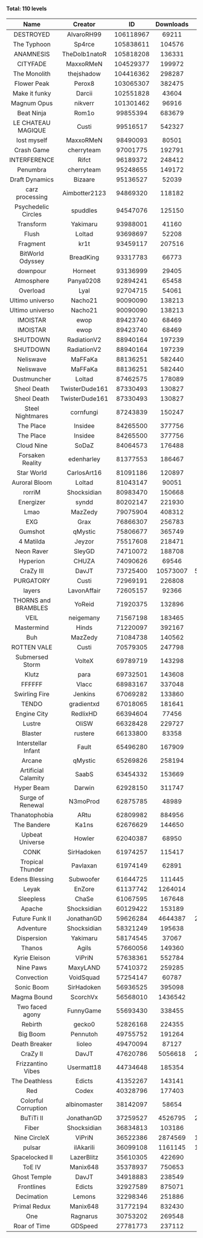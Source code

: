 #### Total: 110 levels

| Name | Creator | ID | Downloads | Likes |
|:---:|:---:|:---:|:---:|:---:|
| DESTROYED | AlvaroRH99 | 106118967 | 69211 | 2138
| The Typhoon | Sp4rce | 105838611 | 104576 | 4208
| ANAMNESIS | TheDolb1natoR | 105818208 | 136331 | 6821
| CITYFADE | MaxxoRMeN | 104529377 | 199972 | 8159
| The Monolith | thejshadow | 104416362 | 298287 | 7645
| Flower Peak | Perox8 | 103065307 | 382475 | 11975
| Make it funky | Darcii | 102551828 | 43604 | 1429
| Magnum Opus | nikverr | 101301462 | 96916 | 2946
| Beat Ninja | Rom1o | 99855394 | 683679 | 37697
| LE CHATEAU MAGIQUE | Custi | 99516517 | 542327 | 19919
| lost myself | MaxxoRMeN | 98490093 | 80501 | 4470
| Crash Game | cherryteam | 97001775 | 192791 | 10029
| INTERFERENCE | Rifct | 96189372 | 248412 | 9049
| Penumbra | cherryteam | 95248655 | 149172 | 8204
| Draft Dynamics | Bizaare | 95136527 | 52039 | 2912
| carz processing | Aimbotter2123 | 94869320 | 118182 | 3533
| Psychedelic Circles | spuddles | 94547076 | 125150 | 5222
| Transform | Yakimaru | 93988001 | 41160 | 1836
| Flush | Loltad | 93698697 | 52208 | 2463
| Fragment | kr1t | 93459117 | 207516 | 6564
| BitWorld Odyssey | BreadKing | 93317783 | 66773 | 4283
| downpour | Horneet | 93136999 | 29405 | 1719
| Atmosphere | Panya0208 | 92894241 | 65458 | 4306
| Overload | Lyal | 92704715 | 54061 | 3329
| Ultimo universo | Nacho21 | 90090090 | 138213 | 9192
| Ultimo universo | Nacho21 | 90090090 | 138213 | 9192
| IMOISTAR | ewop | 89423740 | 68469 | 3383
| IMOISTAR | ewop | 89423740 | 68469 | 3383
| SHUTDOWN | RadiationV2 | 88940164 | 197239 | 7622
| SHUTDOWN | RadiationV2 | 88940164 | 197239 | 7622
| Neliswave | MaFFaKa | 88136251 | 582440 | 28761
| Neliswave | MaFFaKa | 88136251 | 582440 | 28761
| Dustmuncher | Loltad | 87462575 | 178089 | 6829
| Sheol Death | TwisterDude161 | 87330493 | 130827 | 4947
| Sheol Death | TwisterDude161 | 87330493 | 130827 | 4947
| Steel Nightmares | cornfungi | 87243839 | 150247 | 6092
| The  Place | Insidee | 84265500 | 377756 | 10093
| The  Place | Insidee | 84265500 | 377756 | 10093
| Cloud Nine | SoDaZ | 84064573 | 176488 | 6244
| Forsaken Reality | edenharley | 81377553 | 186467 | 8272
| Star World | CarlosArt16 | 81091186 | 120897 | 6398
| Auroral Bloom | Loltad | 81043147 | 90051 | 5143
| rorriM | Shocksidian | 80983470 | 150668 | 6766
| Energizer | syndd | 80202147 | 221930 | 12154
| Lmao | MazZedy | 79075904 | 408312 | 21954
| EXG | Grax | 76866307 | 256783 | 12794
| Gumshot | qMystic | 75806677 | 365749 | 19579
| 4 Matilda | Jeyzor | 75517608 | 218471 | 10174
| Neon Raver | SleyGD | 74710072 | 188708 | 7688
| Hyperion | CHUZA | 74090626 | 69546 | 3814
| CraZy III | DavJT | 73725400 | 10573007 | 598058
| PURGATORY | Custi | 72969191 | 226808 | 11113
| layers | LavonAffair | 72605157 | 92366 | 4370
| THORNS and BRAMBLES | YoReid | 71920375 | 132896 | 7013
| VEIL | neigemany | 71567198 | 183465 | 8569
| Mastermind | Hinds | 71220097 | 392167 | 18830
| Buh | MazZedy | 71084738 | 140562 | 8412
| ROTTEN VALE | Custi | 70579305 | 247798 | 11117
| Submersed Storm |  VolteX | 69789719 | 143298 | 6942
| Klutz | para | 69732501 | 143608 | 6948
| FFFFFF | Vlacc | 68983167 | 337048 | 14622
| Swirling Fire | Jenkins | 67069282 | 133860 | 6473
| TENDO | gradientxd | 67018065 | 181641 | 11614
| Engine City | RedlixHD | 66394604 | 77456 | 4924
| Lustre | OliSW | 66328428 | 229727 | 6481
| Blaster | rustere | 66133800 | 83358 | 3385
| Interstellar Infant | Fault | 65496280 | 167909 | 12324
| Arcane | qMystic | 65269826 | 258194 | 20791
| Artificial Calamity | SaabS | 63454332 | 153669 | 4863
| Hyper Beam | Darwin | 62928150 | 311747 | 9190
| Surge of Renewal | N3moProd | 62875785 | 48989 | 3075
| Thanatophobia | ARtu | 62809982 | 884956 | 54872
| The Bandere | Ka1ns | 62676629 | 144650 | 4990
| Upbeat Universe | Howler | 62040387 | 68950 | 3848
| CONK | SirHadoken | 61974257 | 115417 | 4778
| Tropical Thunder | Pavlaxan | 61974149 | 62891 | 3737
| Edens Blessing | Subwoofer | 61644725 | 111445 | 6225
| Leyak | EnZore | 61137742 | 1264014 | 77255
| Sleepless | ChaSe | 61067595 | 167648 | 9848
| Apache | Shocksidian | 60129422 | 153189 | 7256
| Future Funk II | JonathanGD | 59626284 | 4644387 | 242587
| Adventure | Shocksidian | 58321249 | 195638 | 6919
| Dispersion | Yakimaru | 58174545 | 37067 | 1993
| Thanos | Agils | 57660056 | 149360 | 9693
| Kyrie Eleison | ViPriN | 57638361 | 552784 | 23934
| Nine Paws | MaxyLAND | 57410372 | 259285 | 16211
| Convection | VoidSquad | 57254147 | 60787 | 2924
| Sonic Boom | SirHadoken | 56936525 | 395098 | 12799
| Magma Bound | ScorchVx | 56568010 | 1436542 | 99703
| Two faced agony | FunnyGame | 55693430 | 338455 | 16539
| Rebirth | gecko0 | 52826168 | 224355 | 14905
| Big Boom | Pennutoh | 49755752 | 191264 | 12363
| Death Breaker | lioleo | 49470094 | 87127 | 4093
| CraZy II | DavJT | 47620786 | 5056618 | 265202
| Frizzantino Vibes | Usermatt18 | 44734648 | 185354 | 12876
| The Deathless | Edicts | 41352267 | 143141 | 9899
| Red | Codex | 40328796 | 177403 | 11620
| Colorful Corruption | albinomaster | 38142097 | 58654 | 2527
| BuTiTi II | JonathanGD | 37259527 | 4526795 | 249533
| Fiber | Shocksidian | 36834813 | 103186 | 8624
| Nine CircleX | ViPriN | 36522386 | 2874569 | 127518
| pulsar | iIAkariIi | 36099108 | 1161145 | 151498
| Spacelocked II | LazerBlitz | 35610305 | 422690 | 30463
| ToE IV  | Manix648 | 35378937 | 750653 | 47244
| Ghost Temple | DavJT | 34918883 | 238549 | 15518
| Frontlines | Edicts | 32927589 | 875071 | 55664
| Decimation | Lemons | 32298346 | 251886 | 19807
| Primal Redux | Manix648 | 31772194 | 832430 | 60709
| One | Ragnarus | 30753202 | 269548 | 22822
| Roar of Time | GDSpeed | 27781773 | 237112 | 18416
